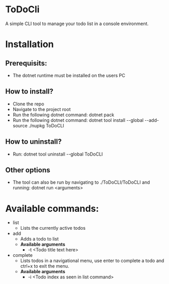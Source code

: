# ToDoCli
A simple CLI tool to manage your todo list in a console environment.

# Installation
## Prerequisits:
  * The dotnet runtime must be installed on the users PC
## How to install?
  * Clone the repo
  * Navigate to the project root
  * Run the following dotnet command: dotnet pack
  * Run the following dotnet command: dotnet tool install --global --add-source ./nupkg ToDoCLI
  
## How to uninstall?
  * Run: dotnet tool uninstall --global ToDoCLI

## Other options
   * The tool can also be run by navigating to ./ToDoCLI/ToDoCLI and running: dotnet run \<arguments\>

# Available commands:
* list
   * Lists the currently active todos
* add
   * Adds a todo to list
   * **Available arguments**
     + -t \<Todo title text here\>
* complete
   * Lists todos in a navigational menu, use enter to complete a todo and ctrl+x to exit the menu.
   * **Available arguments**
     + -i \<Todo index as seen in list command\>
